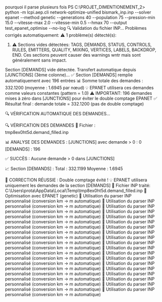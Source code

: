pourquoi il parse plusieurs fois
PS C:\PROJET_DIMENTIONEMENT_2> python -m lcpi.aep.cli network-optimize-unified bismark_inp.inp --solver epanet --method genetic --generations 40 --population 75 --pression-min 15.0 --vitesse-max 2.0 --vitesse-min 0.5 --hmax 70 --output test_epanet_optimise --no-log
🔍 Validation du fichier INP...
Problèmes corrigés automatiquement:
⚠️ 1 problème(s) détecté(s):
  1. ⚠️ Sections vides détectées: TAGS, DEMANDS, STATUS, CONTROLS, RULES, EMITTERS, QUALITY, MIXING, VERTICES, LABELS, BACKDROP, END. Ces sections peuvent causer des warnings wntr mais sont généralement sans impact.

Section [DEMANDS] vide détectée. Transfert automatique depuis [JUNCTIONS] (3ème colonne)...
✅ Section [DEMANDS] remplie automatiquement avec 196 entrées
📊 Somme totale des demandes : 332.1200 (moyenne : 1.6945 par nœud)
💡 EPANET utilisera ces demandes comme valeurs constantes (pattern = 1.0)
⚠️  IMPORTANT: 196 demandes mises à zéro dans [JUNCTIONS] pour éviter le double comptage EPANET
✅ Résultat final : demande totale = 332.1200 (pas de double comptage)

🔍 VÉRIFICATION AUTOMATIQUE DES DEMANDES...

🔍 VÉRIFICATION DES DEMANDES
📁 Fichier : tmp8ex0ht5d.demand_filled.inp

📊 ANALYSE DES DEMANDES :
   [JUNCTIONS] avec demande > 0 : 0
   [DEMANDS] : 196

✅ SUCCÈS : Aucune demande > 0 dans [JUNCTIONS]

📈 Section [DEMANDS] :
   Total : 332.1199
   Moyenne : 1.6945

🎉 CORRECTION RÉUSSIE : Double comptage évité !
💡 EPANET utilisera uniquement les demandes de la section [DEMANDS]
📝 Fichier INP traité: C:\Users\prota\AppData\Local\Temp\tmp8ex0ht5d.demand_filled.inp
🔄 Optimisation avec EPANET (genetic)
🔧 Utilisation du parser INP personnalisé (conversion km -> m automatique)
🔧 Utilisation du parser INP personnalisé (conversion km -> m automatique)
🔧 Utilisation du parser INP personnalisé (conversion km -> m automatique)
🔧 Utilisation du parser INP personnalisé (conversion km -> m automatique)
🔧 Utilisation du parser INP personnalisé (conversion km -> m automatique)
🔧 Utilisation du parser INP personnalisé (conversion km -> m automatique)
🔧 Utilisation du parser INP personnalisé (conversion km -> m automatique)
🔧 Utilisation du parser INP personnalisé (conversion km -> m automatique)
🔧 Utilisation du parser INP personnalisé (conversion km -> m automatique)
🔧 Utilisation du parser INP personnalisé (conversion km -> m automatique)
🔧 Utilisation du parser INP personnalisé (conversion km -> m automatique)
🔧 Utilisation du parser INP personnalisé (conversion km -> m automatique)
🔧 Utilisation du parser INP personnalisé (conversion km -> m automatique)
🔧 Utilisation du parser INP personnalisé (conversion km -> m automatique)
🔧 Utilisation du parser INP personnalisé (conversion km -> m automatique)
🔧 Utilisation du parser INP personnalisé (conversion km -> m automatique)
🔧 Utilisation du parser INP personnalisé (conversion km -> m automatique)
🔧 Utilisation du parser INP personnalisé (conversion km -> m automatique)
🔧 Utilisation du parser INP personnalisé (conversion km -> m automatique)